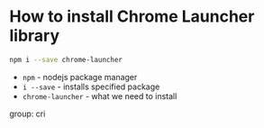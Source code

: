 # How to install Chrome Launcher library

```bash
npm i --save chrome-launcher
```

- `npm` - nodejs package manager
- `i --save` - installs specified package
- `chrome-launcher` - what we need to install

group: cri


